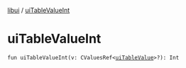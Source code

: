 [libui](README.md) / [uiTableValueInt](ui-table-value-int.md)

# uiTableValueInt

`fun uiTableValueInt(v: CValuesRef<`[`uiTableValue`](ui-table-value.md)`>?): Int`
